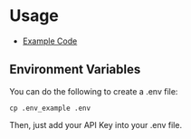 # Usage

- [Example Code](https://github.com/sendgrid/csharp-http-client/blob/HEAD/Example/Example.cs)

## Environment Variables 

You can do the following to create a .env file:

```cp .env_example .env```

Then, just add your API Key into your .env file.
